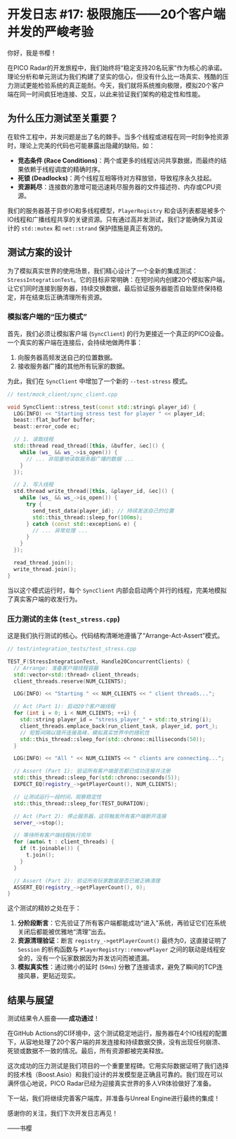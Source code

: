 # 开发日志 #17: 极限施压——20个客户端并发的严峻考验

你好，我是书樱！

在PICO Radar的开发旅程中，我们始终将“稳定支持20名玩家”作为核心的承诺。理论分析和单元测试为我们构建了坚实的信心，但没有什么比一场真实、残酷的压力测试更能检验系统的真正能耐。今天，我们就将系统推向极限，模拟20个客户端在同一时间疯狂地连接、交互，以此来验证我们架构的稳定性和性能。

## 为什么压力测试至关重要？

在软件工程中，并发问题是出了名的棘手。当多个线程或进程在同一时刻争抢资源时，理论上完美的代码也可能暴露出隐藏的缺陷，如：

-   **竞态条件 (Race Conditions)**：两个或更多的线程访问共享数据，而最终的结果依赖于线程调度的精确时序。
-   **死锁 (Deadlocks)**：两个线程互相等待对方释放锁，导致程序永久挂起。
-   **资源耗尽**：连接数的激增可能迅速耗尽服务器的文件描述符、内存或CPU资源。

我们的服务器基于异步IO和多线程模型，`PlayerRegistry` 和会话列表都是被多个IO线程和广播线程共享的关键资源。只有通过高并发测试，我们才能确保为其设计的 `std::mutex` 和 `net::strand` 保护措施是真正有效的。

## 测试方案的设计

为了模拟真实世界的使用场景，我们精心设计了一个全新的集成测试：`StressIntegrationTest`。它的目标非常明确：在短时间内创建20个模拟客户端，让它们同时连接到服务器，持续交换数据，最后验证服务器能否自始至终保持稳定，并在结束后正确清理所有资源。

### 模拟客户端的“压力模式”

首先，我们必须让模拟客户端 (`SyncClient`) 的行为更接近一个真正的PICO设备。一个真实的客户端在连接后，会持续地做两件事：

1.  向服务器高频发送自己的位置数据。
2.  接收服务器广播的其他所有玩家的数据。

为此，我们在 `SyncClient` 中增加了一个新的 `--test-stress` 模式。

```cpp
// test/mock_client/sync_client.cpp

void SyncClient::stress_test(const std::string& player_id) {
  LOG(INFO) << "Starting stress test for player " << player_id;
  beast::flat_buffer buffer;
  beast::error_code ec;

  // 1. 读取线程
  std::thread read_thread([this, &buffer, &ec]() {
    while (ws_ && ws_->is_open()) {
      // ... 非阻塞地读取服务器广播的数据 ...
    }
  });

  // 2. 写入线程
  std.thread write_thread([this, &player_id, &ec]() {
    while (ws_ && ws_->is_open()) {
      try {
        send_test_data(player_id); // 持续发送自己的位置
        std::this_thread::sleep_for(100ms);
      } catch (const std::exception& e) {
        // ... 异常处理 ...
      }
    }
  });

  read_thread.join();
  write_thread.join();
}
```

当以这个模式运行时，每个 `SyncClient` 内部会启动两个并行的线程，完美地模拟了真实客户端的收发行为。

### 压力测试的主体 (`test_stress.cpp`)

这是我们执行测试的核心。代码结构清晰地遵循了“Arrange-Act-Assert”模式。

```cpp
// test/integration_tests/test_stress.cpp

TEST_F(StressIntegrationTest, Handle20ConcurrentClients) {
  // Arrange: 准备客户端线程容器
  std::vector<std::thread> client_threads;
  client_threads.reserve(NUM_CLIENTS);

  LOG(INFO) << "Starting " << NUM_CLIENTS << " client threads...";

  // Act (Part 1): 启动20个客户端线程
  for (int i = 0; i < NUM_CLIENTS; ++i) {
    std::string player_id = "stress_player_" + std::to_string(i);
    client_threads.emplace_back(run_client_task, player_id, port_);
    // 短暂间隔以错开连接高峰，模拟真实世界中的随机性
    std::this_thread::sleep_for(std::chrono::milliseconds(50));
  }

  LOG(INFO) << "All " << NUM_CLIENTS << " clients are connecting...";

  // Assert (Part 1): 验证所有客户端是否都已成功连接并注册
  std::this_thread::sleep_for(std::chrono::seconds(5));
  EXPECT_EQ(registry_->getPlayerCount(), NUM_CLIENTS);

  // 让测试运行一段时间，观察稳定性
  std::this_thread::sleep_for(TEST_DURATION);

  // Act (Part 2): 停止服务器，这将触发所有客户端断开连接
  server_->stop();

  // 等待所有客户端线程执行完毕
  for (auto& t : client_threads) {
    if (t.joinable()) {
      t.join();
    }
  }

  // Assert (Part 2): 验证所有玩家数据是否已被正确清理
  ASSERT_EQ(registry_->getPlayerCount(), 0);
}
```

这个测试的精妙之处在于：

1.  **分阶段断言**：它先验证了所有客户端都能成功“进入”系统，再验证它们在系统关闭后都能被优雅地“清理”出去。
2.  **资源清理验证**：断言 `registry_->getPlayerCount()` 最终为0，这直接证明了 `Session` 的析构函数与 `PlayerRegistry::removePlayer` 之间的联动是线程安全的，没有一个玩家数据因为并发访问而被遗漏。
3.  **模拟真实性**：通过微小的延时 (`50ms`) 分散了连接请求，避免了瞬间的TCP连接风暴，更贴近现实。

## 结果与展望

测试结果令人振奋——**成功通过**！

在GitHub Actions的CI环境中，这个测试稳定地运行，服务器在4个IO线程的配置下，从容地处理了20个客户端的并发连接和持续数据交换，没有出现任何崩溃、死锁或数据不一致的情况。最后，所有资源都被完美释放。

这次成功的压力测试是我们项目的一个重要里程碑。它用实际数据证明了我们选择的技术栈（Boost.Asio）和我们设计的并发模型是正确且可靠的。我们现在可以满怀信心地说，PICO Radar已经为迎接真实世界的多人VR体验做好了准备。

下一站，我们将继续完善客户端库，并准备与Unreal Engine进行最终的集成！

感谢你的关注，我们下次开发日志再见！

——书樱 